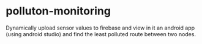 # polluton-monitoring
Dynamically upload sensor values to firebase and view in it an android app (using android studio) and find the least polluted route between two nodes.
